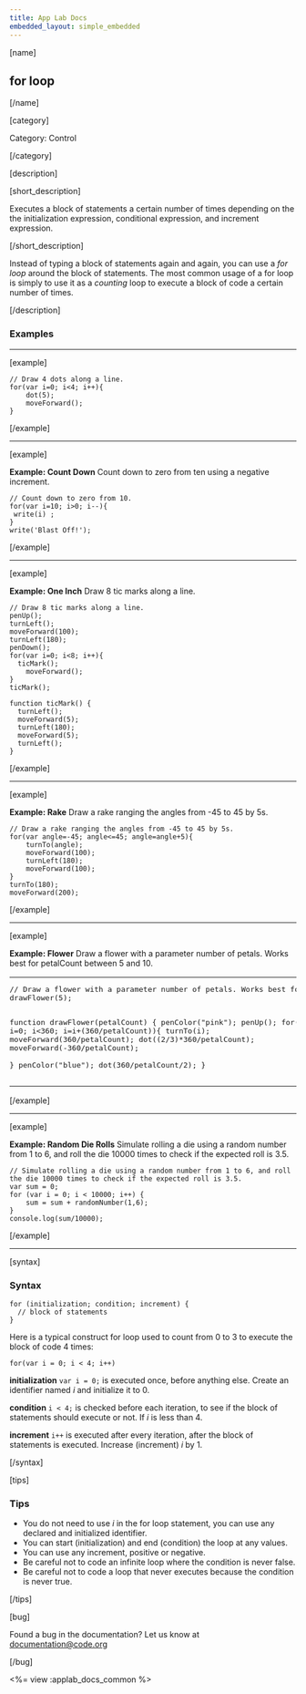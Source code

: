 ```yaml
---
title: App Lab Docs
embedded_layout: simple_embedded
---
```


[name]

## for loop

[/name]

[category]

Category: Control

[/category]

[description]

[short_description]

Executes a block of statements a certain number of times depending on the the initialization expression, conditional expression, and increment expression.

[/short_description]

Instead of typing a block of statements again and again, you can use a *for loop* around the block of statements. The most common usage of a for loop is simply to use it as a *counting* loop to execute a block of code a certain number of times.

[/description]

### Examples
____________________________________________________

[example]

```
// Draw 4 dots along a line.
for(var i=0; i<4; i++){
	dot(5);
	moveForward();
}
```

[/example]
____________________________________________________
[example]

**Example: Count Down** Count down to zero from ten using a negative increment.

```
// Count down to zero from 10.
for(var i=10; i>0; i--){
 write(i) ;
}
write('Blast Off!');
```

[/example]
____________________________________________________
[example]

**Example: One Inch** Draw 8 tic marks along a line.

```
// Draw 8 tic marks along a line.
penUp();
turnLeft();
moveForward(100);
turnLeft(180);
penDown();
for(var i=0; i<8; i++){
  ticMark();
	moveForward();
}
ticMark();

function ticMark() {
  turnLeft();
  moveForward(5);
  turnLeft(180);
  moveForward(5); 
  turnLeft();  
}
```

[/example]

____________________________________________________
[example]

**Example: Rake** Draw a rake ranging the angles from -45 to 45 by 5s.

```
// Draw a rake ranging the angles from -45 to 45 by 5s.
for(var angle=-45; angle<=45; angle=angle+5){
	turnTo(angle);
	moveForward(100);
	turnLeft(180);
	moveForward(100);
}
turnTo(180);
moveForward(200);
```

[/example]
____________________________________________________
[example]

**Example: Flower** Draw a flower with a parameter number of petals. Works best for petalCount between 5 and 10.

<table>
<tr>
<td style="border-style:none; width:90%; padding:0px">
<pre>
// Draw a flower with a parameter number of petals. Works best for petalCount between 5 and 10.
drawFlower(5);

function drawFlower(petalCount) {
  penColor("pink");
  penUp();
  for(var i=0; i&lt;360; i=i+(360/petalCount)){
    turnTo(i);
    moveForward(360/petalCount);
    dot((2/3)*360/petalCount);
    moveForward(-360/petalCount);	
  }
  penColor("blue");
  dot(360/petalCount/2);
}
</pre>
</td>
<td style="border-style:none; width:10%; padding:0px">
<img src='https://images.code.org/807a8c3df4c66aae1e5db637ffda7e59-image-1446383236765.gif'>
</td>
</tr>
</table>

[/example]

____________________________________________________

[example]

**Example: Random Die Rolls** Simulate rolling a die using a random number from 1 to 6, and roll the die 10000 times to check if the expected roll is 3.5.

```
// Simulate rolling a die using a random number from 1 to 6, and roll the die 10000 times to check if the expected roll is 3.5.
var sum = 0;
for (var i = 0; i < 10000; i++) {
    sum = sum + randomNumber(1,6);
}
console.log(sum/10000);
```

[/example]

____________________________________________________

[syntax]

### Syntax

```
for (initialization; condition; increment) {
  // block of statements
}
```

Here is a typical construct for loop used to count from 0 to 3 to execute the block of code 4 times:

<code>for(var i = 0; i < 4; i++)</code>

**initialization**  <code>var i = 0;</code> is executed once, before anything else. Create an identifier named *i* and initialize it to 0.
 
**condition** <code>i < 4;</code> is checked before each iteration, to see if the block of statements should execute or not. If *i* is less than 4.

**increment** <code>i++</code> is executed after every iteration, after the block of statements is executed. Increase (increment) *i* by 1.

[/syntax]

[tips]

### Tips
- You do not need to use *i* in the for loop statement, you can use any declared and initialized identifier.
- You can start (initialization) and end (condition) the loop at any values. 
- You can use any increment, positive or negative.
- Be careful not to code an infinite loop where the condition is never false.
- Be careful not to code a loop that never executes because the condition is never true.

[/tips]

[bug]

Found a bug in the documentation? Let us know at documentation@code.org

[/bug]

<%= view :applab_docs_common %>
